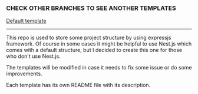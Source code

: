 ### CHECK OTHER BRANCHES TO SEE ANOTHER TEMPLATES

[Default template](https://github.com/cramydev/expressjs_templates/tree/default_template)

---

This repo is used to store some project structure by using expressjs framework. Of course in some cases it might be helpful to use Nest.js which comes with a default structure, but I decided to create this one for those who don't use Nest.js.

The templates will be modified in case it needs to fix some issue or do some improvements.

Each template has its own README file with its description.
